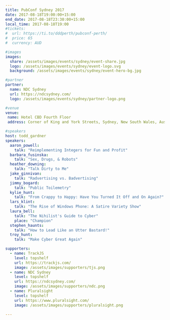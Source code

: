 ```yaml
---
title: PubConf Sydney 2017
date: 2017-08-18T19:00:00+15:00
end_date: 2017-08-18T23:30:00+15:00
local_time: 2017-08-18T19:00
#tickets:
#  url: https://ti.to/dddperth/pubconf-perth/
#  price: 65
#  currency: AUD

#images
images:
  share: /assets/images/events/sydney/event-share.jpg
  logo: /assets/images/events/sydney/event-logo.svg
  background: /assets/images/events/sydney/event-hero-bg.jpg

#partner
partner:
  name: NDC Sydney
  url: https://ndcsydney.com/
  logo: /assets/images/events/sydney/partner-logo.png

#venue
venue:
 name: Hotel CBD Fourth Floor
 address: Corner of King and York Streets, Sydney, New South Wales, Australia

#speakers
host: todd_gardner
speakers:
  aaron_powell:
    talk: "Reimplementing Integers for Fun and Profit"
  barbara_fusinska:
    talk: "Sex, Drugs, & Robots"
  heather_downing:
    talk: "Talk Dirty to Me"
  jake_ginnivan:
    talk: "Radvertising vs. Badvertising"
  jimmy_bogard:
    talk: "Public Toilemetry"
  kylie_hunt:
    talk: "From Crappy to Happy: Have You Turned It Off and On Again?"
  lars_klint:
    talk: "The Rise of Windows Phone: A Satire Variety Show"
  laura_bell:
    talk: "The Nihilist's Guide to Cyber"
    place: "Champion"
  stephen_haunts:
    talk: "How to Lead Like an Utter Bastard!"
  troy_hunt:
    talk: "Make Cyber Great Again"

supporters:
  - name: TrackJS
    level: topshelf
    url: https://trackjs.com/
    image: /assets/images/supporters/tjs.png
  - name: NDC Sydney
    level: topshelf
    url: https://ndcsydney.com/
    image: /assets/images/supporters/ndc.png
  - name: Pluralsight
    level: topshelf
    url: https://www.pluralsight.com/
    image: /assets/images/supporters/pluralsight.png

---
```

